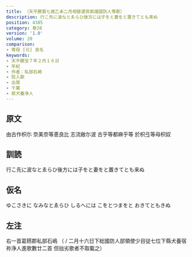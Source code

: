 ```yaml
---
title: （天平勝寳七歳乙未二月相替遣筑紫諸國防人等歌）
description: 行こ先に波なとゑらひ後方には子をと妻をと置きてとも来ぬ
position: 4385
category: 巻20
version: '1.0'
volume: 20
comparison:
- 等母 [元] 良毛
keywords:
- 天平勝宝７年２月１６日
- 年紀
- 作者：私部石嶋
- 防人歌
- 出発
- 千葉
- 県犬養浄人
---
```


## 原文

由古作枳尓 奈美奈等恵良比 志流敝尓波 古乎等都麻乎等 於枳弖等母枳奴

## 訓読

行こ先に波なとゑらひ後方には子をと妻をと置きてとも来ぬ

## 仮名

ゆこさきに なみなとゑらひ しるへには こをとつまをと おきてともきぬ

## 左注

右一首葛餝郡私部石嶋 （ / 二月十六日下総國防人部領使少目従七位下縣犬養宿祢浄人進歌數廿二首 但拙劣歌者不取載之）
